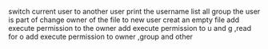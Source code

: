 switch current user to another user
print the username
list all group the user is part of
change owner of the file to new user
creat an empty file
add execute permission to the owner
add execute permission to u and g ,read for o
add execute permission to owner ,group and other
